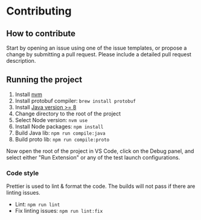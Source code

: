 # Contributing

## How to contribute

Start by opening an issue using one of the issue templates, or propose a change by submitting a pull request. Please include a detailed pull request description.

## Running the project

1. Install [nvm](https://github.com/nvm-sh/nvm)
2. Install protobuf compiler: `brew install protobuf`
3. Install [Java version >= 8](https://adoptopenjdk.net/)
4. Change directory to the root of the project
5. Select Node version: `nvm use`
6. Install Node packages: `npm install`
7. Build Java lib: `npm run compile:java`
8. Build proto lib: `npm run compile:proto`

Now open the root of the project in VS Code, click on the Debug panel, and select either "Run Extension" or any of the test launch configurations.

### Code style

Prettier is used to lint & format the code. The builds will not pass if there are linting issues.

- Lint: `npm run lint`
- Fix linting issues: `npm run lint:fix`
